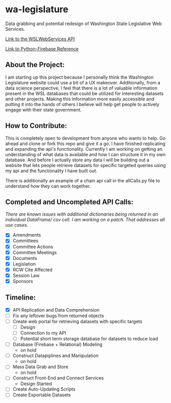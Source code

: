 # wa-legislature
Data grabbing and potential redesign of Washington State Legislative Web Services.

[Link to the WSLWebServices API](http://wslwebservices.leg.wa.gov/#Table1)

[Link to Python-Firebase Reference](https://pypi.python.org/pypi/python-firebase/1.2)

## About the Project:
I am starting up this project because I personally think the Washington Legislature website could use a bit of a UX makeover.
Additionally, from a data science perspective, I feel that there is a lot of valuable information present in the WSL databases that
could be utilized for interesting datasets and other projects. Making this information more easily accessible and putting it into the
hands of others I believe will help get people to actively engage with their state government.

## How to Contribute:
This is completely open to development from anyone who wants to help. Go ahead and clone or fork this repo and give it a go.
I have finished replicating and expanding the api's functionality. Currently I am working on getting an understanding of what data is available and how I can structure it in my own database. And before I actually store any data I will be building out a website that lets people retrieve datasets for specific targeted queries using my api and the functionality I have built out.

There is additionally an example of a chain api call in the allCalls.py file to understand how they can work together.

## Completed and Uncompleted API Calls:
*There are known issues with additional dictionaries being returned in an individual DataFrame/ csv cell. I am working on a patch. That addresses all use cases.*
- [x] Amendments
- [x] Committees
- [x] Committee Actions
- [x] Committee Meetings
- [x] Documents
- [x] Legislation
- [x] RCW Cite Affected
- [x] Session Law
- [x] Sponsors

## Timeline:
- [x] API Replication and Data Comprehension
- [ ] Fix any leftover bugs from returned objects
- [ ] Create web portal for retrieving datasets with specific targets
   - [ ] Design
   - [ ] Connection to my API
   - [ ] Potential short term storage database for datasets to reduce load
- [ ] Database (Firebase + Relational) Modeling
   - on hold
- [ ] Construct Datapiplines and Manipulation
   - on hold
- [ ] Mass Data Grab and Store
   - on hold
- [ ] Construct Front-End and Connect Services
   - Design Started
- [ ] Create Auto-Updating Scripts
- [ ] Create Exportable Datasets
